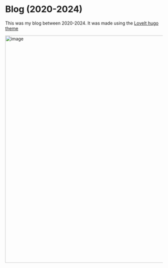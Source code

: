 # Blog (2020-2024)

This was my blog between 2020-2024. It was made using the [LoveIt hugo theme](https://github.com/dillonzq/LoveIt)

<img width="953" height="726" alt="image" src="https://github.com/user-attachments/assets/5c444396-89bb-401e-8635-09cd1e4a1853" />
